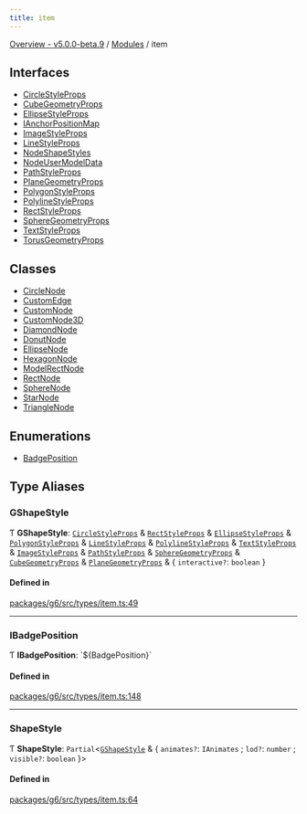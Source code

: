 ```yaml
---
title: item
---
```


[Overview - v5.0.0-beta.9](../README.en.md) / [Modules](../modules.en.md) / item

## Interfaces

- [CircleStyleProps](../interfaces/item/CircleStyleProps.en.md)
- [CubeGeometryProps](../interfaces/item/CubeGeometryProps.en.md)
- [EllipseStyleProps](../interfaces/item/EllipseStyleProps.en.md)
- [IAnchorPositionMap](../interfaces/item/IAnchorPositionMap.en.md)
- [ImageStyleProps](../interfaces/item/ImageStyleProps.en.md)
- [LineStyleProps](../interfaces/item/LineStyleProps.en.md)
- [NodeShapeStyles](../interfaces/item/NodeShapeStyles.en.md)
- [NodeUserModelData](../interfaces/item/NodeUserModelData.en.md)
- [PathStyleProps](../interfaces/item/PathStyleProps.en.md)
- [PlaneGeometryProps](../interfaces/item/PlaneGeometryProps.en.md)
- [PolygonStyleProps](../interfaces/item/PolygonStyleProps.en.md)
- [PolylineStyleProps](../interfaces/item/PolylineStyleProps.en.md)
- [RectStyleProps](../interfaces/item/RectStyleProps.en.md)
- [SphereGeometryProps](../interfaces/item/SphereGeometryProps.en.md)
- [TextStyleProps](../interfaces/item/TextStyleProps.en.md)
- [TorusGeometryProps](../interfaces/item/TorusGeometryProps.en.md)

## Classes

- [CircleNode](../classes/item/CircleNode.en.md)
- [CustomEdge](../classes/item/CustomEdge.en.md)
- [CustomNode](../classes/item/CustomNode.en.md)
- [CustomNode3D](../classes/item/CustomNode3D.en.md)
- [DiamondNode](../classes/item/DiamondNode.en.md)
- [DonutNode](../classes/item/DonutNode.en.md)
- [EllipseNode](../classes/item/EllipseNode.en.md)
- [HexagonNode](../classes/item/HexagonNode.en.md)
- [ModelRectNode](../classes/item/ModelRectNode.en.md)
- [RectNode](../classes/item/RectNode.en.md)
- [SphereNode](../classes/item/SphereNode.en.md)
- [StarNode](../classes/item/StarNode.en.md)
- [TriangleNode](../classes/item/TriangleNode.en.md)

## Enumerations

- [BadgePosition](../enums/item/BadgePosition.en.md)

## Type Aliases

### GShapeStyle

Ƭ **GShapeStyle**: [`CircleStyleProps`](../interfaces/item/CircleStyleProps.en.md) & [`RectStyleProps`](../interfaces/item/RectStyleProps.en.md) & [`EllipseStyleProps`](../interfaces/item/EllipseStyleProps.en.md) & [`PolygonStyleProps`](../interfaces/item/PolygonStyleProps.en.md) & [`LineStyleProps`](../interfaces/item/LineStyleProps.en.md) & [`PolylineStyleProps`](../interfaces/item/PolylineStyleProps.en.md) & [`TextStyleProps`](../interfaces/item/TextStyleProps.en.md) & [`ImageStyleProps`](../interfaces/item/ImageStyleProps.en.md) & [`PathStyleProps`](../interfaces/item/PathStyleProps.en.md) & [`SphereGeometryProps`](../interfaces/item/SphereGeometryProps.en.md) & [`CubeGeometryProps`](../interfaces/item/CubeGeometryProps.en.md) & [`PlaneGeometryProps`](../interfaces/item/PlaneGeometryProps.en.md) & { `interactive?`: `boolean` }

#### Defined in

[packages/g6/src/types/item.ts:49](https://github.com/antvis/G6/blob/61e525e59b/packages/g6/src/types/item.ts#L49)

---

### IBadgePosition

Ƭ **IBadgePosition**: \`${BadgePosition}\`

#### Defined in

[packages/g6/src/types/item.ts:148](https://github.com/antvis/G6/blob/61e525e59b/packages/g6/src/types/item.ts#L148)

---

### ShapeStyle

Ƭ **ShapeStyle**: `Partial`<[`GShapeStyle`](item.en.md#gshapestyle) & { `animates?`: `IAnimates` ; `lod?`: `number` ; `visible?`: `boolean` }\>

#### Defined in

[packages/g6/src/types/item.ts:64](https://github.com/antvis/G6/blob/61e525e59b/packages/g6/src/types/item.ts#L64)
